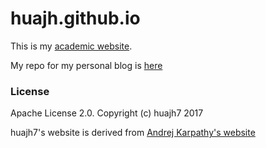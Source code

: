 # huajh.github.io

This is my [academic website](http://huajh7.com).

My repo for my personal blog is [here](https://github.com/huajh/huajh.github.io)

### License

Apache License 2.0. Copyright (c) huajh7 2017 

huajh7's website is derived from [Andrej Karpathy's website](http://cs.stanford.edu/people/karpathy/) 
